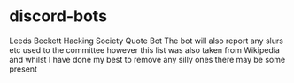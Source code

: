 # discord-bots
Leeds Beckett Hacking Society Quote Bot
The bot will also report any slurs etc used to the committee however this list was also taken from Wikipedia and whilst I have done my best to remove any silly ones there may be some present
